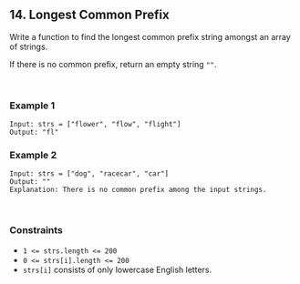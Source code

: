 ## 14. Longest Common Prefix

Write a function to find the longest common prefix string amongst an array of strings.  
  
If there is no common prefix, return an empty string `""`.

<br>

### Example 1

```
Input: strs = ["flower", "flow", "flight"]
Output: "fl"
```

### Example 2

```
Input: strs = ["dog", "racecar", "car"]
Output: ""
Explanation: There is no common prefix among the input strings.
```

<br>

### Constraints

* `1 <= strs.length <= 200`
* `0 <= strs[i].length <= 200`
* `strs[i]` consists of only lowercase English letters.
